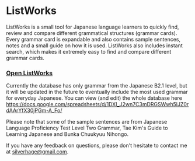 # ListWorks

ListWorks is a small tool for Japanese language learners to quickly find, review and compare different grammatical structures (grammar cards). Every grammar card is expandable and also contains sample sentences, notes and a small guide on how it is used. ListWorks also includes instant search, which makes it extremely easy to find and compare different grammar cards.

### [Open ListWorks](http://silverhage.github.io/listworks/)

Currently the database has only grammar from the Japanese B2.1 level, but it will be updated in the future to eventually include the most used grammar for everyday Japanese. You can view (and edit) the whole database here https://docs.google.com/spreadsheets/d/1DXI_J2wn7C3mDRGSWwh5lJZ0rdAArYfX30jPGm-A_Fo/

Please note that some of the sample sentences are from Japanese Language Proficiency Test Level Two Grammar, Tae Kim's Guide to Learning Japanese and Bunka Chuukyuu Nihongo.

If you have any feedback on questions, please don't hesitate to contact me at silverhage@gmail.com.
